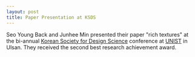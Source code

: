 ```yaml
---
layout: post
title: Paper Presentation at KSDS
---
```

Seo Young Back and Junhee Min presented their paper "rich textures" at the bi-annual [Korean Society for Design Science](http://www.design-science.or.kr/) conference at [UNIST](http://www.unist.ac.kr/) in Ulsan. They received the second best research achievement award.
